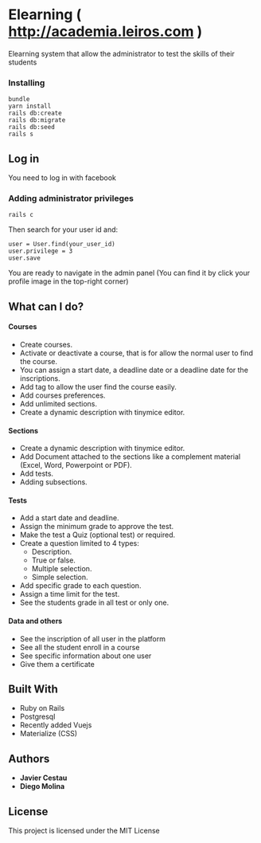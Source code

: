 # Elearning ( http://academia.leiros.com )

Elearning system that allow the administrator to test the skills of their students


### Installing


```
bundle
yarn install
rails db:create
rails db:migrate
rails db:seed
rails s
```



## Log in

You need to log in with facebook

### Adding administrator privileges

```
rails c
```
Then search for your user id and:

```
user = User.find(your_user_id)
user.privilege = 3 
user.save
```

You are ready to navigate in the admin panel (You can find it by click your profile image in the top-right corner)



## What can I do?



#### Courses

* Create courses.
* Activate or deactivate a course, that is for allow the normal user to find the course.
* You can assign a start date, a deadline date or a deadline date for the inscriptions.
* Add tag to allow the user find the course easily.
* Add courses preferences.
* Add unlimited sections.
* Create a dynamic description with tinymice editor.

#### Sections

* Create a dynamic description with tinymice editor.
* Add Document attached to the sections like a complement material (Excel, Word, Powerpoint or PDF).
* Add tests.
* Adding subsections.


#### Tests
*	Add a start date and deadline.
*	Assign the minimum grade to approve the test.
*	Make the test a Quiz (optional test) or required.
*	Create a question limited to 4 types:
	* Description.
	* True or false.
	* Multiple selection.
	* Simple selection.
* Add specific grade to each question.
* Assign a time limit for the test.
* See the students grade in all test or only one.

#### Data and others
* See the inscription of all user in the platform
* See all the student enroll in a course
* See specific information about one user
* Give them a certificate

## Built With

* Ruby on Rails
* Postgresql
* Recently added Vuejs
* Materialize (CSS)

## Authors

* **Javier Cestau** 
* **Diego Molina** 

## License

This project is licensed under the MIT License 
